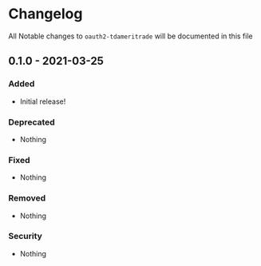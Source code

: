 # Changelog
All Notable changes to `oauth2-tdameritrade` will be documented in this file

## 0.1.0 - 2021-03-25

### Added
- Initial release!

### Deprecated
- Nothing

### Fixed
- Nothing

### Removed
- Nothing

### Security
- Nothing
